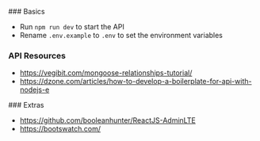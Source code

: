 ### Basics
- Run `npm run dev` to start the API
- Rename `.env.example` to `.env` to set the environment variables


### API Resources
- https://vegibit.com/mongoose-relationships-tutorial/
- https://dzone.com/articles/how-to-develop-a-boilerplate-for-api-with-nodejs-e


### Extras
- https://github.com/booleanhunter/ReactJS-AdminLTE
- https://bootswatch.com/